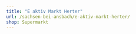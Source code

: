```yaml
---
title: "E aktiv Markt Herter"
url: /sachsen-bei-ansbach/e-aktiv-markt-herter/
shop: Supermarkt
---
```

